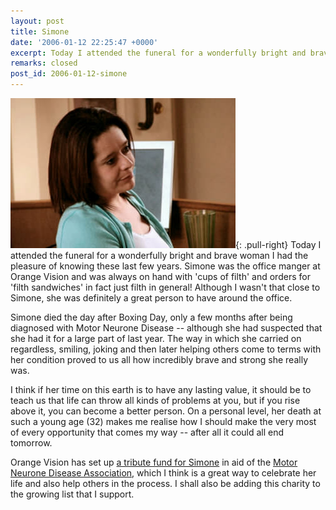 ```yaml
---
layout: post
title: Simone
date: '2006-01-12 22:25:47 +0000'
excerpt: Today I attended the funeral for a wonderfully bright and brave woman I've had the pleasure of knowing these last few years.
remarks: closed
post_id: 2006-01-12-simone
---
```

![Simone](/assets/images/2006/01/simone.jpg){: .pull-right} Today I attended the funeral for a wonderfully bright and brave woman I had the pleasure of knowing these last few years. Simone was the office manger at Orange Vision and was always on hand with 'cups of filth' and orders for 'filth sandwiches' in fact just filth in general! Although I wasn't that close to Simone, she was definitely a great person to have around the office.

Simone died the day after Boxing Day, only a few months after being diagnosed with Motor Neurone Disease -- although she had suspected that she had it for a large part of last year. The way in which she carried on regardless, smiling, joking and then later helping others come to terms with her condition proved to us all how incredibly brave and strong she really was.

I think if her time on this earth is to have any lasting value, it should be to teach us that life can throw all kinds of problems at you, but if you rise above it, you can become a better person. On a personal level, her death at such a young age (32) makes me realise how I should make the very most of every opportunity that comes my way -- after all it could all end tomorrow.

Orange Vision has set up [a tribute fund for Simone][1] in aid of the [Motor Neurone Disease Association][2], which I think is a great way to celebrate her life and also help others in the process. I shall also be adding this charity to the growing list that I support.

[1]: http://www.simonestuart.co.uk/
[2]: http://www.mndassociation.org/